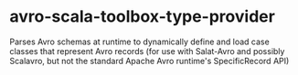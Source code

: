 avro-scala-toolbox-type-provider
================================

Parses Avro schemas at runtime to dynamically define and load case classes that represent Avro records (for use with Salat-Avro and possibly Scalavro, but not the standard Apache Avro runtime's SpecificRecord API)
